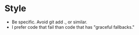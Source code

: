 # Style

- Be specific. Avoid git add ., or similar.
- I prefer code that fail than code that has "graceful fallbacks."
